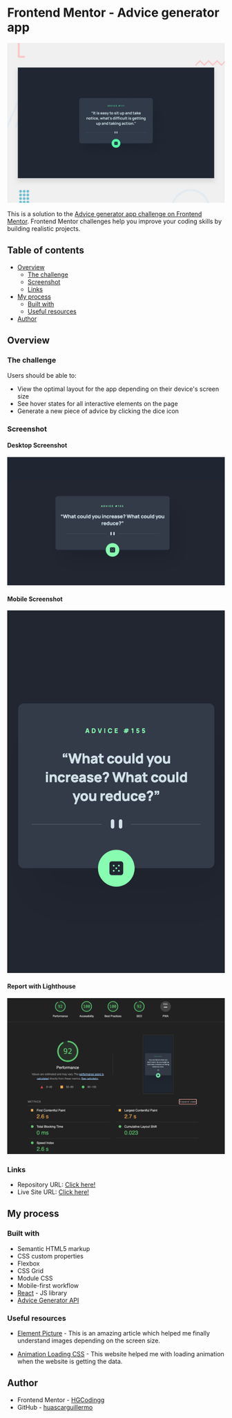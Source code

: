 # Frontend Mentor - Advice generator app

![Design preview for the Advice generator app coding challenge](./design/desktop-preview.jpg)

This is a solution to the [Advice generator app challenge on Frontend Mentor](https://www.frontendmentor.io/challenges/advice-generator-app-QdUG-13db). Frontend Mentor challenges help you improve your coding skills by building realistic projects.

## Table of contents

- [Overview](#overview)
  - [The challenge](#the-challenge)
  - [Screenshot](#screenshot)
  - [Links](#links)
- [My process](#my-process)
  - [Built with](#built-with)
  - [Useful resources](#useful-resources)
- [Author](#author)

## Overview

### The challenge

Users should be able to:

- View the optimal layout for the app depending on their device's screen size
- See hover states for all interactive elements on the page
- Generate a new piece of advice by clicking the dice icon

### Screenshot

#### Desktop Screenshot

![Desktop Screenshot](./design/desktop-screenshot.png)

#### Mobile Screenshot

![Mobile Screenshot](./design/mobile-screenshot.png)

#### Report with Lighthouse

![Report](./design/website-performance.png)

### Links

- Repository URL: [Click here!](https://github.com/huascarguillermo/advice-generator)
- Live Site URL: [Click here!](https://advice-generator-hg19.netlify.app)

## My process

### Built with

- Semantic HTML5 markup
- CSS custom properties
- Flexbox
- CSS Grid
- Module CSS
- Mobile-first workflow
- [React](https://reactjs.org/) - JS library
- [Advice Generator API](https://api.adviceslip.com)

### Useful resources

- [Element Picture](https://developer.mozilla.org/es/docs/Web/HTML/Element/picture) - This is an amazing article which helped me finally understand images depending on the screen size.

- [Animation Loading CSS](https://loading.io/css/) - This website helped me with loading animation when the website is getting the data.

## Author

- Frontend Mentor - [HGCodingg](https://www.frontendmentor.io/profile/HGCodingg)
- GitHub - [huascarguillermo](https://github.com/huascarguillermo)
